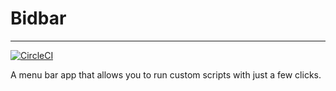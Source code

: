 # Bidbar
-----------
[![CircleCI](https://circleci.com/gh/alankbi/bidbar.svg?style=svg)](https://circleci.com/gh/alankbi/bidbar)

A menu bar app that allows you to run custom scripts with just a few clicks.

